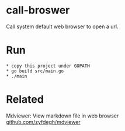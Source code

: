 # call-broswer
Call system default web browser to open a url.

# Run
	* copy this project under GOPATH
	* go build src/main.go
	* ./main

# Related

Mdviewer: View markdown file in web browser
[github.com/zyfdegh/mdviewer][1]

[1]:github.com/zyfdegh/mdviewer
